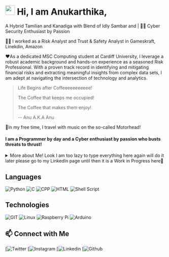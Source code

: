 <!--
[![Anu's header](https://raw.githubusercontent.com/robocop-uk/robocop-uk/main/images/anu.jpeg)]()
-->
# <img src="https://raw.githubusercontent.com/MartinHeinz/MartinHeinz/master/wave.gif" width="30px"> Hi, I am Anukarthika,

 A Hybrid Tamilian and Kanadiga with Blend of Idly Sambar and  | 👨‍💻 Cyber Security Enthusiast by Passion

👨‍💻 I worked as a Risk Analyst and Trust & Safety Analyst in Gameskraft, Linekdin, Amazon 

❤️As a dedicated MSC Computing student at Cardiff University, I leverage a robust academic background and hands-on experience as a seasoned Risk Professional. With a proven track record in identifying and mitigating financial risks and extracting meaningful insights from complex data sets, I am adept at navigating the intersection of technology and analytics.


> Life Begins after Coffeeeeeeeeeee!
>
> The Coffee that keeps me occupied!
>
> The Coffee that makes them enjoy! 
>
> -- Anu A.K.A Anu

🧳In my free time, I travel with music on the so-called Motorhead!

#### I am a Programmer by day and a Cyber enthusiast by passion who busts threats to thrust!

<Details>
  <summary>More about Me! Look I am too lazy to type everything here again will do it later please go to my LinkedIn page until then it is a Work in Progress here🚧</summary>
  
## 🔭 Experience
  
<Details>
  <summary>Click to expand!</summary>

#### Gameskraft, India
- Risk Analyst

#### Linkedin, India
- Trust & Safet Analyst

#### Amazon, India
- Risk Analyst


</Details>

## 📚 Publications

<Details>
  <summary>Click to expand!</summary>
  
- [Research Title](URL)

 
</Details>

## 💡 Projects
<Details>
  <summary>Click to expand!</summary>
 
- 

  
</Details>
 
 </Details>

## Languages
![Python](https://img.shields.io/badge/Python-FFD43B?style=for-the-badge&logo=python&logoColor=darkgreen)
![C](https://img.shields.io/badge/C-00599C?style=for-the-badge&logo=c&logoColor=white)
![CPP](https://img.shields.io/badge/C%2B%2B-00599C?style=for-the-badge&logo=c%2B%2B&logoColor=white)
![HTML](https://img.shields.io/badge/HTML5-E34F26?style=for-the-badge&logo=html5&logoColor=white)
![Shell Script](https://img.shields.io/badge/Shell_Script-121011?style=for-the-badge&logo=gnu-bash&logoColor=white)

## Technologies


![GIT](https://img.shields.io/badge/Git-F05032?style=for-the-badge&logo=Git&logoColor=white)
![Linux](https://img.shields.io/badge/Linux-FCC624?style=for-the-badge&logo=linux&logoColor=black)
![Raspberry Pi](https://img.shields.io/badge/Raspberry%20Pi-A22846?style=for-the-badge&logo=Raspberry%20Pi&logoColor=white)
![Arduino](https://img.shields.io/badge/Arduino-00979D?style=for-the-badge&logo=Arduino&logoColor=white)




## 📫 Connect with Me
[![Twitter]()
[![Instagram]()
[![Linkedin]()
[![Github]()



<!--0.2change-->
